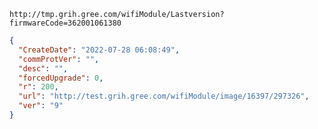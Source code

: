 `http://tmp.grih.gree.com/wifiModule/Lastversion?firmwareCode=362001061380`

```json
{
  "CreateDate": "2022-07-28 06:08:49",
  "commProtVer": "",
  "desc": "",
  "forcedUpgrade": 0,
  "r": 200,
  "url": "http://test.grih.gree.com/wifiModule/image/16397/297326",
  "ver": "9"
}
```